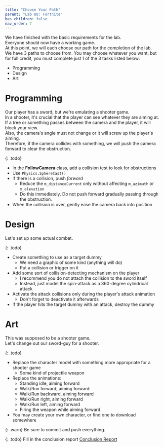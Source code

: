 ```yaml
---
title: "Choose Your Path"
parent: "Lab 08: Fortnite"
has_children: false
nav_order: 7
---
```


We have finished with the basic requirements for the lab.\
Everyone should now have a working game.\
At this point, we will each choose our path for the completion of the lab.\
We have 3 paths to choose from. You may choose whatever you want, but for full credit, you must complete just 1 of the 3 tasks listed below:
* Programming
* Design
* Art

# Programming
Our player has a sword, but we're emulating a shooter game.\
In a shooter, it's crucial that the player can see whatever they are aiming at.\
If a tree or something passes between the camera and the player, it will block your view.\
Also, the camera's angle must not change or it will screw up the player's aiming.\
Therefore, if the camera collides with something, we will push the camera forward to clear the obstruction.

{: .todo}
* In the **FollowCamera** class, add a collision test to look for obstructions
* Use `Physics.SphereCast()`
* If there is a collision, push *forward*
	* Reduce the `m_distanceCurrent` only without affecting `m_azimuth` or `m_elevation`
	* Do this immediately. Do not push forward gradually passing through the obstruction.
* When the collision is over, gently ease the camera back into position

# Design
Let's set up some actual combat.

{: .todo}
* Create something to use as a target dummy
	* We need a graphic of some kind (anything will do)
	* Put a collision or trigger on it
* Add some sort of collision-detecting mechanism on the player
	* I recommend you do not attach the collision to the sword itself
	* Instead, just model the spin-attack as a 360-degree cylindrical attack
* Activate the attack collisions only during the player's attack animation
	* Don't forget to deactivate it afterwards
* If the player hits the target dummy with an attack, destroy the dummy

# Art
This was supposed to be a shooter game.\
Let's change out our sword-guy for a shooter.

{: .todo}
* Replace the character model with something more appropriate for a shooter game
	* Some kind of projectile weapon
* Replace the animations:
	* Standing idle, aiming forward
	* Walk/Run forward, aiming forward
	* Walk/Run backward, aiming forward
	* Walk/Run right, aiming forward
	* Walk/Run left, aiming forward
	* Firing the weapon while aiming forward
* You may create your own character, or find one to download somewhere

{: .warn}
Be sure to commit and push everything.

{: .todo}
Fill in the conclusion report
[Conclusion Report](https://forms.gle/Fm7zmoRHiKcKQcnE8)